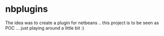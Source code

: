 # nbplugins

The idea was to create a plugin for netbeans .. this project is to be seen as POC ... just playing around a little bit :)

